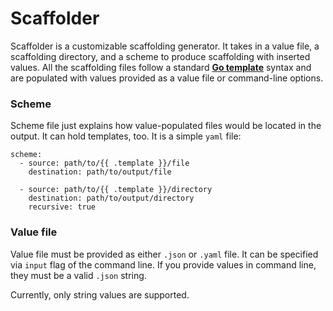 # Scaffolder

Scaffolder is a customizable scaffolding generator. It takes in a value file, a scaffolding
directory, and a scheme to produce scaffolding with inserted values. All the scaffolding files
follow a standard [**Go template**](https://golang.org/pkg/text/template/) syntax and are populated with
values provided as a value file or command-line options.

### Scheme
Scheme file just explains how value-populated files would be located in the output. It can hold templates, 
too. It is a simple `yaml` file:

```
scheme:
  - source: path/to/{{ .template }}/file
    destination: path/to/output/file

  - source: path/to/{{ .template }}/directory
    destination: path/to/output/directory
    recursive: true
```

### Value file 

Value file must be provided as either `.json` or `.yaml` file. It can be specified via 
`input` flag of the command line. If you provide values in command line, they must be
a valid `.json` string.

Currently, only string values are supported.